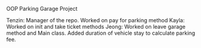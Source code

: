 OOP Parking Garage Project

Tenzin: Manager of the repo. Worked on pay for parking method
Kayla: Worked on init and take ticket methods
Jeong: Worked on leave garage method and Main class. Added duration of vehicle stay to calculate parking fee.
